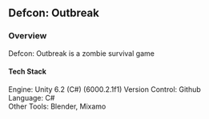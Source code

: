 ## Defcon: Outbreak ##

### Overview ###
Defcon: Outbreak is a zombie survival game

#### Tech Stack ####
Engine: Unity 6.2 (C#) (6000.2.1f1)
Version Control: Github  
Language: C#  
Other Tools: Blender, Mixamo
